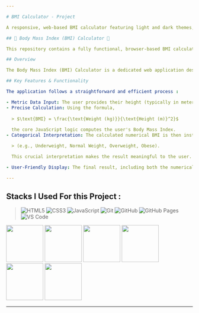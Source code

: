 ```yaml
---

# BMI Calculator - Project

A responsive, web-based BMI calculator featuring light and dark themes, built with HTML, CSS, and JavaScript.

## 🧮 Body Mass Index (BMI) Calculator 📏

This repository contains a fully functional, browser-based BMI calculator. Developed using standard front-end technologies.

## Overview

The Body Mass Index (BMI) Calculator is a dedicated web application designed to help users quickly and conveniently assess their body weight status. By taking inputs for height and weight, the application calculates the user's BMI, a standard metric used to screen for weight categories that may lead to health problems. This project is a foundational showcase of HTML, CSS, and JavaScript integration, providing immediate, actionable feedback to the user.

## Key Features & Functionality

The application follows a straightforward and efficient process :

- Metric Data Input: The user provides their height (typically in meters or feet/inches, depending on the implementation) and weight (typically in kilograms or pounds) into clearly labeled input fields.
- Precise Calculation: Using the formula,
 
  > $\text{BMI} = \frac{\text{Weight (kg)}}{\text{Height (m)}^2}$
  
  the core JavaScript logic computes the user's Body Mass Index.
- Categorical Interpretation: The calculated numerical BMI is then instantly translated into a corresponding weight status category

  > (e.g., Underweight, Normal Weight, Overweight, Obese).

  This crucial interpretation makes the result meaningful to the user.

- User-Friendly Display: The final result, including both the numerical BMI value and the interpretive category, is displayed prominently in the user interface

---
```


## Stacks I Used For this Project : 

>  ![HTML5](https://img.shields.io/badge/html5-%23E34F26.svg?style=for-the-badge&logo=html5&logoColor=white) ![CSS3](https://img.shields.io/badge/css3-%231572B6.svg?style=for-the-badge&logo=css3&logoColor=white) ![JavaScript](https://img.shields.io/badge/javascript-%23323330.svg?style=for-the-badge&logo=javascript&logoColor=%23F7DF1E) ![Git](https://img.shields.io/badge/git-%23F05033.svg?style=for-the-badge&logo=git&logoColor=white) ![GitHub](https://img.shields.io/badge/github-%23121011.svg?style=for-the-badge&logo=github&logoColor=white) ![GitHub Pages](https://img.shields.io/badge/GitHub%20Pages-%23222222.svg?style=for-the-badge&logo=githubpages&logoColor=white) ![VS Code](https://img.shields.io/badge/VS%20Code-%23007ACC.svg?style=for-the-badge&logo=visual-studio-code&logoColor=white) 


<img src="https://github.com/Anmol-Baranwal/Cool-GIFs-For-GitHub/assets/74038190/29fd6286-4e7b-4d6c-818f-c4765d5e39a9" width="100"> <img src="https://github.com/Anmol-Baranwal/Cool-GIFs-For-GitHub/assets/74038190/67f477ed-6624-42da-99f0-1a7b1a16eecb" width="100"> <img src="https://user-images.githubusercontent.com/74038190/212257454-16e3712e-945a-4ca2-b238-408ad0bf87e6.gif" width="100"> <img src="https://user-images.githubusercontent.com/74038190/212281775-b468df30-4edc-4bf8-a4ee-f52e1aaddc86.gif" width="100"> <img src="https://user-images.githubusercontent.com/74038190/212257468-1e9a91f1-b626-4baa-b15d-5c385dfa7ed2.gif" width="100"> <img src="https://user-images.githubusercontent.com/74038190/212257465-7ce8d493-cac5-494e-982a-5a9deb852c4b.gif" width="100"> 

---
